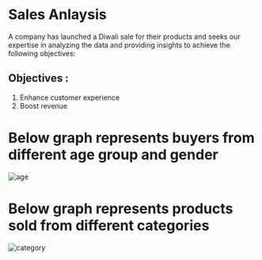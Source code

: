 # Sales Anlaysis

A company has launched a Diwali sale for their products and seeks our expertise in analyzing the data and providing insights to achieve the following objectives:

## Objectives :

1. Enhance customer experience
2. Boost revenue


# Below graph represents buyers from different age group and gender

![age](https://github.com/arshjitsingh224/sales_analysis/assets/160852623/069f69ee-2ec6-4fb8-8004-6d278606dd69)


# Below graph represents products sold from different categories

![category](https://github.com/arshjitsingh224/sales_analysis/assets/160852623/d6352ab5-ae5d-4316-8e26-1ea6c03e565a)
